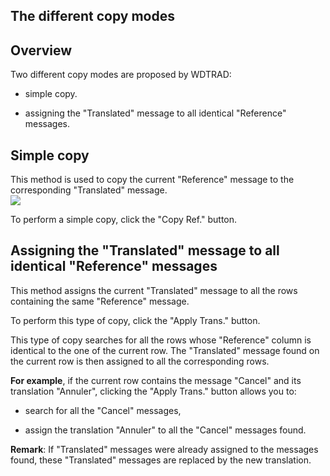 
## The different copy modes
			



<a name="NOTE1"></a>
<a name="NOTE1_1"></a>


## Overview
<a name="overview_ELTTEXTE000093"></a>
Two different copy modes are proposed by WDTRAD:

- simple copy.

- assigning the "Translated" message to all identical "Reference" messages.




<a name="NOTE2"></a>
<a name="NOTE2_1"></a>


## Simple copy
<a name="simple_copy_ELTTEXTE000117"></a>
This method is used to copy the current "Reference" message to the corresponding "Translated" message.
<br>![](https://doc.pcsoft.fr/en-US/images/image.awp?langid=3&name=CopieSimple.gif)


To perform a simple copy, click the "Copy Ref." button.

<a name="NOTE3"></a>
<a name="NOTE3_1"></a>


## Assigning the "Translated" message to all identical "Reference" messages
<a name="assigning_the_translated_message_all_identical_reference_messages_ELTTEXTE000141"></a>
This method assigns the current "Translated" message to all the rows containing the same "Reference" message.

To perform this type of copy, click the "Apply Trans." button.

This type of copy searches for all the rows whose "Reference" column is identical to the one of the current row. The "Translated" message found on the current row is then assigned to all the corresponding rows.

**For example**, if the current row contains the message "Cancel" and its translation "Annuler", clicking the "Apply Trans." button allows you to:

- search for all the "Cancel" messages, 

- assign the translation "Annuler" to all the "Cancel" messages found.




**Remark**: If "Translated" messages were already assigned to the messages found, these "Translated" messages are replaced by the new translation.


